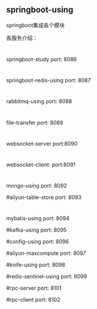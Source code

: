## springboot-using
springboot集成各个模块

各服务介绍：
#
springboot-study
port: 8086

#
springboot-redis-using
port: 8087

#
rabbitmq-using
port: 8088

#
file-transfer
port: 8089

#
websocket-server
port:8090

#
websocket-client:
port:8091

#
mongo-using
port: 8092


#aliyun-table-store
port: 8093

#
mybatis-using
port: 8094

#kafka-using
port: 8095

#config-using
port: 8096

#aliyun-maxcompute
port: 8097

#knife-using
port: 8098

#redis-sentinel-using
port: 8099

#rpc-server
port: 8101

#rpc-client
port: 8102
